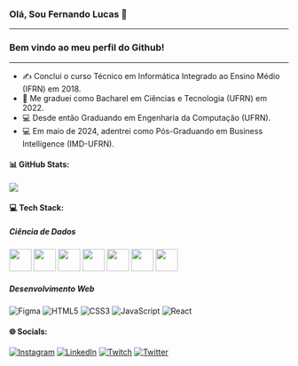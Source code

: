 ### Olá, Sou Fernando Lucas 👋
------
### Bem vindo ao meu perfil do Github!
------
- ✍️ Conclui o curso Técnico em Informática Integrado ao Ensino Médio (IFRN) em 2018.
- 🏫 Me graduei como Bacharel em Ciências e Tecnologia (UFRN) em 2022.
- 💻 Desde então Graduando em Engenharia da Computação (UFRN).
- 💻 Em maio de 2024, adentrei como Pós-Graduando em Business Intelligence (IMD-UFRN).

#### 📊 GitHub Stats:
<!-- ![](https://github-readme-stats-git-masterrstaa-rickstaa.vercel.app/api?username=NandoLucas&theme=dark&hide_border=false&include_all_commits=true&count_private=true)<br/>
[![GitHub Streak](https://streak-stats.demolab.com?user=NandoLucas&theme=dark)](https://git.io/streak-stats)<br/> -->
![](https://github-readme-stats-git-masterrstaa-rickstaa.vercel.app/api/top-langs?username=NandoLucas&theme=dark&hide_border=false&include_all_commits=true&count_private=true&layout=compact)

#### 💻 Tech Stack:
##### Ciência de Dados
<code><img src="https://cdn.jsdelivr.net/gh/devicons/devicon/icons/python/python-original.svg" width="40" height="40"></code>
<code><img src="https://cdn.jsdelivr.net/gh/devicons/devicon/icons/docker/docker-original.svg" width="40" height="40"></code>
<code><img src="https://uploads-ssl.webflow.com/5d6c0aeef9089c3c8b75c606/5f7205ed6f88463ce4a4849d_Apache_AirflowLogo.png" width="40" height="40"></code>
<code><img src="https://upload.wikimedia.org/wikipedia/commons/f/f3/Apache_Spark_logo.svg" width="40" height="40"></code>
<code><img src="https://cdn.jsdelivr.net/gh/devicons/devicon/icons/postgresql/postgresql-original.svg" width="40" height="40"></code>
<code><img src="https://upload.wikimedia.org/wikipedia/commons/c/cf/New_Power_BI_Logo.svg" width="40" height="40"></code>
<code><img src="https://www.metabase.com/images/logo.svg" width="40" height="40"></code>
<!-- ![C++](https://img.shields.io/badge/c++-%2300599C.svg?style=for-the-badge&logo=c%2B%2B&logoColor=white) ![C](https://img.shields.io/badge/c-%2300599C.svg?style=for-the-badge&logo=c&logoColor=white)--> 
<!-- ![Java](https://img.shields.io/badge/java-%23ED8B00.svg?style=for-the-badge&logo=java&logoColor=white) --> 
##### Desenvolvimento Web
![Figma](https://img.shields.io/badge/figma-%23F24E1E.svg?style=for-the-badge&logo=figma&logoColor=white)
![HTML5](https://img.shields.io/badge/html5-%23E34F26.svg?style=for-the-badge&logo=html5&logoColor=white)
![CSS3](https://img.shields.io/badge/css3-%231572B6.svg?style=for-the-badge&logo=css3&logoColor=white) 
![JavaScript](https://img.shields.io/badge/javascript-%23323330.svg?style=for-the-badge&logo=javascript&logoColor=%23F7DF1E)
![React](https://img.shields.io/badge/react-%2320232a.svg?style=for-the-badge&logo=react&logoColor=%2361DAFB)
 <!-- ![Bootstrap](https://img.shields.io/badge/bootstrap-%23563D7C.svg?style=for-the-badge&logo=bootstrap&logoColor=white) --> <!-- ![Arduino](https://img.shields.io/badge/-Arduino-00979D?style=for-the-badge&logo=Arduino&logoColor=white) -->

#### 🌐 Socials:
[![Instagram](https://img.shields.io/badge/Instagram-%23E4405F.svg?logo=Instagram&logoColor=white)](https://instagram.com/nandoluks1) [![LinkedIn](https://img.shields.io/badge/LinkedIn-%230077B5.svg?logo=linkedin&logoColor=white)](https://linkedin.com/in/fernando-silva-899922181) [![Twitch](https://img.shields.io/badge/Twitch-%239146FF.svg?logo=Twitch&logoColor=white)](https://twitch.tv/nn4nd0) [![Twitter](https://img.shields.io/badge/Twitter-%231DA1F2.svg?logo=Twitter&logoColor=white)](https://twitter.com/nandoluks) 
